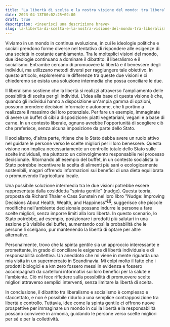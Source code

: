 ```yaml
---
title: "La libertà di scelta e la nostra visione del mondo: tra liberalismo e socialismo"
date: 2023-04-13T00:02:25+02:00
draft: true
description: <inserisci una descrizione breve>
slug: la-liberta-di-scelta-e-la-nostra-visione-del-mondo-tra-liberalismo-e-socialismo
---
```


Viviamo in un mondo in continua evoluzione, in cui le ideologie politiche e sociali prendono forme diverse nel tentativo di rispondere alle esigenze di una società in costante cambiamento. Tra le molteplici visioni del mondo, due ideologie continuano a dominare il dibattito: il liberalismo e il socialismo. Entrambe cercano di promuovere la libertà e il benessere degli individui, ma utilizzano metodi diversi per raggiungere tale obiettivo. In questo articolo, esploreremo le differenze tra queste due visioni e ci chiederemo se esista una soluzione intermedia che possa conciliare le due.

Il liberalismo sostiene che la libertà si realizzi attraverso l'ampliamento delle possibilità di scelta per gli individui. L'idea alla base di questa visione è che, quando gli individui hanno a disposizione un'ampia gamma di opzioni, possono prendere decisioni informate e autonome, che li portino a realizzare il massimo del loro potenziale. Per fare un esempio, immaginate di avere un buffet di cibi a disposizione: piatti vegetariani, vegani e a base di carne. In un contesto liberale, ognuno avrebbe l'opportunità di scegliere ciò che preferisce, senza alcuna imposizione da parte dello Stato.

Il socialismo, d'altra parte, ritiene che lo Stato debba avere un ruolo attivo nel guidare le persone verso le scelte migliori per il loro benessere. Questa visione non implica necessariamente un controllo totale dello Stato sulle scelte individuali, ma piuttosto un coinvolgimento responsabile nel processo decisionale. Ritornando all'esempio del buffet, in un contesto socialista lo Stato potrebbe incentivare la scelta di alimenti più sani o ecologicamente sostenibili, magari offrendo informazioni sui benefici di una dieta equilibrata o promuovendo l'agricoltura locale.

Una possibile soluzione intermedia tra le due visioni potrebbe essere rappresentata dalla cosiddetta "spinta gentile" (nudge). Questa teoria, proposta da Richard Thaler e Cass Sunstein nel loro libro "Nudge: Improving Decisions About Health, Wealth, and Happiness"<sup>[[1]](https://it.wikipedia.org/wiki/Nudge_-_La_spinta_gentile)</sup>, suggerisce che piccole modifiche nell'ambiente decisionale possano indurre le persone a fare scelte migliori, senza imporre limiti alla loro libertà. In questo scenario, lo Stato potrebbe, ad esempio, posizionare i prodotti più salutari in una sezione più visibile del buffet, aumentando così la probabilità che le persone li scelgano, pur mantenendo la libertà di optare per altre alternative.

Personalmente, trovo che la spinta gentile sia un approccio interessante e promettente, in grado di conciliare le esigenze di libertà individuale e di responsabilità collettiva. Un aneddoto che mi viene in mente riguarda una mia visita in un supermercato in Scandinavia. Mi colpì molto il fatto che i prodotti biologici e a km zero fossero messi in evidenza e fossero accompagnati da cartelloni informativi sui loro benefici per la salute e l'ambiente. Ciò mi fece riflettere sulla possibilità di promuovere scelte migliori attraverso semplici interventi, senza limitare la libertà di scelta.

In conclusione, il dibattito tra liberalismo e socialismo è complesso e sfaccettato, e non è possibile ridurlo a una semplice contrapposizione tra libertà e controllo. Tuttavia, idee come la spinta gentile ci offrono nuove prospettive per immaginare un mondo in cui la libertà e la responsabilità possano convivere in armonia, guidando le persone verso scelte migliori per sé e per la collettività.
